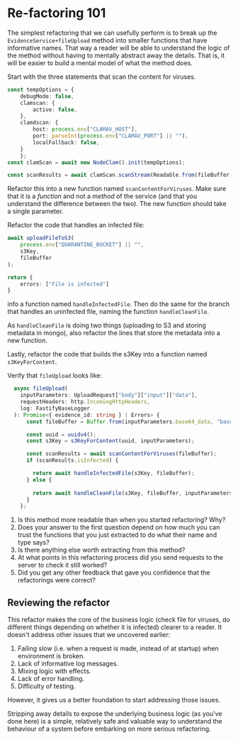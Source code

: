 # Re-factoring 101

The simplest refactoring that we can usefully perform is to break up the `EvidenceService+fileUpload` method into smaller functions that have informative names. That way a reader will be able to understand the logic of the method without having to mentally abstract away the details. That is, it will be easier to build a mental model of what the method does.

Start with the three statements that scan the content for viruses.

```typescript
const tempOptions = { 
    debugMode: false,
    clamscan: {
        active: false,
    },
    clamdscan: {
        host: process.env["CLAMAV_HOST"],
        port: parseInt(process.env["CLAMAV_PORT"] || ""),
        localFallback: false,
    }
    };
const clamScan = await new NodeClam().init(tempOptions);

const scanResults = await clamScan.scanStream(Readable.from(fileBuffer));
```

Refactor this into a new function named `scanContentForViruses`. Make sure that it is a *function* and not a *method* of the service (and that you understand the difference between the two). The new function should take a single parameter.

Refactor the code that handles an infected file:

```typescript
await uploadFileToS3(
    process.env["QUARANTINE_BUCKET"] || "",
    s3Key,
    fileBuffer
);

return {
    errors: ["File is infected"]
}
```

info a function named `handleInfectedFile`. Then do the same for the branch that handles an uninfected file, naming the function `handleCleanFile`.

As `handleCleanFile` is doing two things (uploading to S3 and storing metadata in mongo), also refactor the lines that store the metadata into a new function.

Lastly, refactor the code that builds the s3Key into a function named `s3KeyForContent`.

Verify that `fileUpload` looks like:

```typescript
  async fileUpload(
    inputParameters: UploadRequest["body"]["input"]["data"],
    requestHeaders: http.IncomingHttpHeaders,
    log: FastifyBaseLogger
  ): Promise<{ evidence_id: string } | Errors> {
      const fileBuffer = Buffer.from(inputParameters.base64_data, "base64");

      const uuid = uuidv4();
      const s3Key = s3KeyForContent(uuid, inputParameters);

      const scanResults = await scanContentForViruses(fileBuffer);
      if (scanResults.isInfected) {

        return await handleInfectedFile(s3Key, fileBuffer);
      } else {
    
        return await handleCleanFile(s3Key, fileBuffer, inputParameters);
      }
    };
```

1. Is this method more readable than when you started refactoring? Why?
2. Does your answer to the first question depend on how much you can trust the functions that you just extracted to do what their name and type says?
3. Is there anything else worth extracting from this method?
4. At what points in this refactoring process did you send requests to the server to check it still worked?
5. Did you get any other feedback that gave you confidence that the refactorings were correct?

## Reviewing the refactor

This refactor makes the core of the business logic (check file for viruses, do different things depending on whether it is infected) clearer to a reader. It doesn't address other issues that we uncovered earlier:

1. Failing slow (i.e. when a request is made, instead of at startup) when environment is broken.
2. Lack of informative log messages.
3. Mixing logic with effects.
4. Lack of error handling.
5. Difficulty of testing.

However, it gives us a better foundation to start addressing those issues.

Stripping away details to expose the underlying business logic (as you've done here) is a simple, relatively safe and valuable way to understand the behaviour of a system before embarking on more serious refactoring.